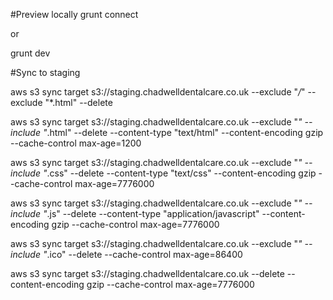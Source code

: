 #Preview locally
grunt connect

or

grunt dev

#Sync to staging

aws s3 sync target s3://staging.chadwelldentalcare.co.uk --exclude "*/*" --exclude "*.html" --delete

aws s3 sync target s3://staging.chadwelldentalcare.co.uk --exclude "*" --include "*.html" --delete --content-type "text/html" --content-encoding gzip --cache-control max-age=1200

aws s3 sync target s3://staging.chadwelldentalcare.co.uk --exclude "*" --include "*.css" --delete --content-type "text/css" --content-encoding gzip --cache-control max-age=7776000

aws s3 sync target s3://staging.chadwelldentalcare.co.uk --exclude "*" --include "*.js" --delete --content-type "application/javascript" --content-encoding gzip --cache-control max-age=7776000

aws s3 sync target s3://staging.chadwelldentalcare.co.uk --exclude "*" --include "*.ico" --delete --cache-control max-age=86400

aws s3 sync target s3://staging.chadwelldentalcare.co.uk --delete --content-encoding gzip --cache-control max-age=7776000